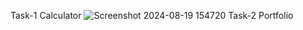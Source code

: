 Task-1 Calculator
![Screenshot 2024-08-19 154720](https://github.com/user-attachments/assets/16b8c6bd-e059-4840-a9e5-f9b58a6e35a8)
Task-2 Portfolio
